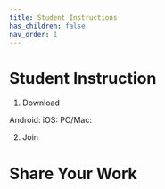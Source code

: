 ```yaml
---
title: Student Instructions
has_children: false
nav_order: 1
---
```


# Student Instruction

1. Download

Android:
iOS: 
PC/Mac: 

2. Join






# Share Your Work